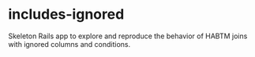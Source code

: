 # includes-ignored

Skeleton Rails app to explore and reproduce the behavior of HABTM joins with ignored columns and conditions.
